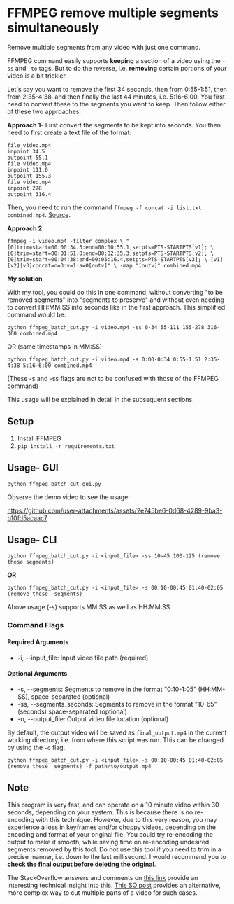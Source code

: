 # FFMPEG remove multiple segments simultaneously

Remove multiple segments from any video with just one command.  

FFMPEG command easily supports **keeping** a section of a video using the `-ss` and `-to` tags. But to do the 
reverse, i.e. **removing** certain portions of your video is a bit trickier.

Let's say you want to remove the first 34 seconds, then from 0:55-1:51, then from 2:35-4:38, and then finally 
the last 44 minutes, i.e. 5:16-6:00. You first need to convert these to the segments you want to keep. Then 
follow either of these two approaches:

**Approach 1**- First convert the segments to be kept into seconds. You then need to first create a text file of the format:

    file video.mp4
    inpoint 34.5
    outpoint 55.1
    file video.mp4
    inpoint 111.0
    outpoint 155.3
    file video.mp4
    inpoint 278
    outpoint 316.4

Then, you need to run the command `ffmpeg -f concat -i list.txt combined.mp4`. [Source](https://stackoverflow.com/questions/42747935/cut-multiple-videos-and-merge-with-ffmpeg).

**Approach 2**

    ffmpeg -i video.mp4 -filter_complex \ "[0]trim=start=00:00:34.5:end=00:00:55.1,setpts=PTS-STARTPTS[v1]; \ [0]trim=start=00:01:51.0:end=00:02:35.3,setpts=PTS-STARTPTS[v2]; \ [0]trim=start=00:04:38:end=00:05:16.4,setpts=PTS-STARTPTS[v3]; \ [v1][v2][v3]concat=n=3:v=1:a=0[outv]" \ -map "[outv]" combined.mp4

**My solution**

With my tool, you could do this in one command, without converting "to be removed segments" into "segments to 
preserve" and without even needing to convert HH:MM:SS into seconds like in the first approach. This simplified 
command would be:

`python ffmpeg_batch_cut.py -i video.mp4 -ss 0-34 55-111 155-278 316-360 combined.mp4`

OR (same timestamps in MM:SS)

`python ffmpeg_batch_cut.py -i video.mp4 -s 0:00-0:34 0:55-1:51 2:35-4:38 5:16-6:00 combined.mp4`

(These -s and -ss flags are not to be confused with those of the FFMPEG command)

This usage will be explained in detail in the subsequent sections.

## Setup

1. Install FFMPEG
2. `pip install -r requirements.txt`

## Usage- GUI

`python ffmpeg_batch_cut_gui.py`

Observe the demo video to see the usage:



https://github.com/user-attachments/assets/2e745be6-0d68-4289-9ba3-b10fd5acaac7



## Usage- CLI

`python ffmpeg_batch_cut.py -i <input_file> -ss 10-45 100-125 (remove these segments)`

**OR**

`python ffmpeg_batch_cut.py -i <input_file> -s 00:10-00:45 01:40-02:05 (remove these 
segments)`

Above usage (-s) supports MM:SS as well as HH:MM:SS

### Command Flags

#### Required Arguments
* -i, --input_file: Input video file path (required)
#### Optional Arguments
* -s, --segments: Segments to remove in the format "0:10-1:05" (HH:MM-SS), space-separated (optional)
* -ss, --segments_seconds: Segments to remove in the format "10-65" (seconds) space-separated (optional)
* -o, --output_file: Output video file location (optional)

By default, the output video will be saved as `final_output.mp4` in the current working directory, i.e. 
from where this script was run. This can be changed by using the `-o` flag.

`python ffmpeg_batch_cut.py -i <input_file> -s 00:10-00:45 01:40-02:05 (remove these 
segments) -f path/to/output.mp4`

## Note

This program is very fast, and can operate on a 10 minute video within 30 seconds, depending on your system. 
This is because there is no re-encoding with this technique. However, due to this very reason, you may 
experience a loss in keyframes and/or choppy videos, depending on the encoding and format of your original file.
You could try re-encoding the output to make it smooth, while saving time on re-encoding undesired segments removed 
by this tool. Do not use this tool if you need to trim in a precise manner, i.e. down to the last 
millisecond. I would recommend you to **check the final output before deleting the original**. 

The StackOverflow answers and comments on 
[this link](https://stackoverflow.com/questions/18444194/cutting-multimedia-files-based-on-start-and-end-time-using-ffmpeg) 
provide an interesting technical insight into this. [This SO post](https://stackoverflow.com/questions/50594412/cut-multiple-parts-of-a-video-with-ffmpeg)
 provides an alternative, more complex way to cut multiple parts of a video for such cases.

